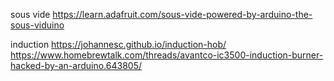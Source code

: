 sous vide
https://learn.adafruit.com/sous-vide-powered-by-arduino-the-sous-viduino

induction
https://johannesc.github.io/induction-hob/
https://www.homebrewtalk.com/threads/avantco-ic3500-induction-burner-hacked-by-an-arduino.643805/

